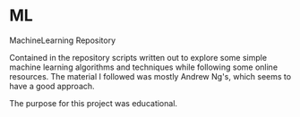 # ML
MachineLearning Repository

Contained in the repository scripts written out to explore some simple machine learning algorithms and techniques while following some online resources. The material I followed was mostly Andrew Ng's, which seems to have a good approach.


The purpose for this project was educational.
